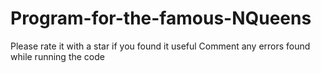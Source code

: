 # Program-for-the-famous-NQueens
Please rate it with a star if you found it useful
Comment any errors found while running the code
